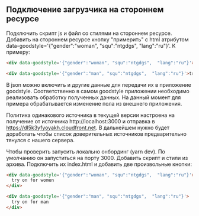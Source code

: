 Подключение загрузчика на стороннем ресурсе
-------------

Подключить скрипт js и файл со стилями  на стороннем ресурсе. Добавить на стороннем ресурсе кнопку "примерить" с html атрибутом data-goodstyle='{"gender":"woman", "squ":"ntgdgs",  "lang":"ru"}'.
К примеру:

```html
<div data-goodstyle='{"gender":"woman", "squ":"ntgdgs",  "lang":"ru"}'>try on for women </div>

<div data-goodstyle='{"gender":"man", "squ":"ntgdgs",  "lang":"ru"}'>try on for man </div>
```

В json можно включить и другие данные для передачи их в приложение goodstyle. Соответственно в самом goodstyle приложении необходимо реализовать обработку полученных данных. На данный момент для примера обрабатывается изменение пола из внешнего приложения.

Политика одинакового источника в текущей версии настроена на получение от источника http://localhost:3000 и отправка в https://dl5k3yfyoyakh.cloudfront.net. В дальнейшем нужно будет доработать чтобы список доверительных источников предварительно тянулся с нашего сервера.

Чтобы проверить запусить локально онбординг (yarn dev). По умолчанию он запуститься на порту 3000. Добавить скрипт и стили из архива. Подключить их index.html и добавить две произвольные кнопки:

```html
<div data-goodstyle='{"gender":"woman", "squ":"ntgdgs",  "lang":"ru"}'>
  try on for women
</div>

<div data-goodstyle='{"gender":"man", "squ":"ntgdgs",  "lang":"ru"}'>
  try on for man
</div>
```

